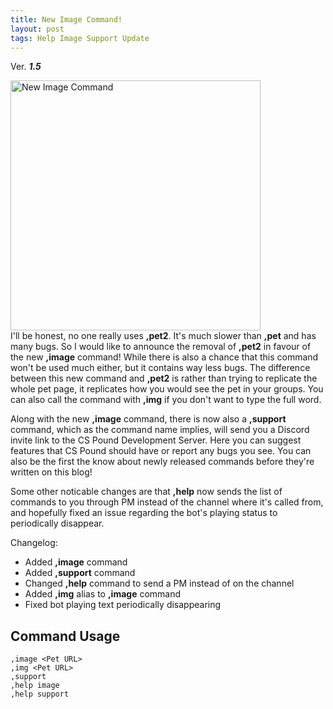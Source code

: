 ```yaml
---
title: New Image Command!
layout: post
tags: Help Image Support Update
---
```

Ver. ***1.5***

<img src="{{ site.baseurl }}/images/posts/new_image_command.png" width="400" alt="New Image Command"><br>
I'll be honest, no one really uses **,pet2**. It's much slower than **,pet** and has many bugs. So I would like to announce the removal of **,pet2** in favour of the new **,image** command! While there is also a chance that this command won't be used much either, but it contains way less bugs. The difference between this new command and **,pet2** is rather than trying to replicate the whole pet page, it replicates how you would see the pet in your groups. You can also call the command with **,img** if you don't want to type the full word.

Along with the new **,image** command, there is now also a **,support** command, which as the command name implies, will send you a Discord invite link to the CS Pound Development Server. Here you can suggest features that CS Pound should have or report any bugs you see. You can also be the first the know about newly released commands before they're written on this blog!

Some other noticable changes are that **,help** now sends the list of commands to you through PM instead of the channel where it's called from, and hopefully fixed an issue regarding the bot's playing status to periodically disappear.

Changelog:
* Added **,image** command
* Added **,support** command
* Changed **,help** command to send a PM instead of on the channel
* Added **,img** alias to **,image** command
* Fixed bot playing text periodically disappearing

## Command Usage
```
,image <Pet URL>
,img <Pet URL>
,support
,help image
,help support
```
